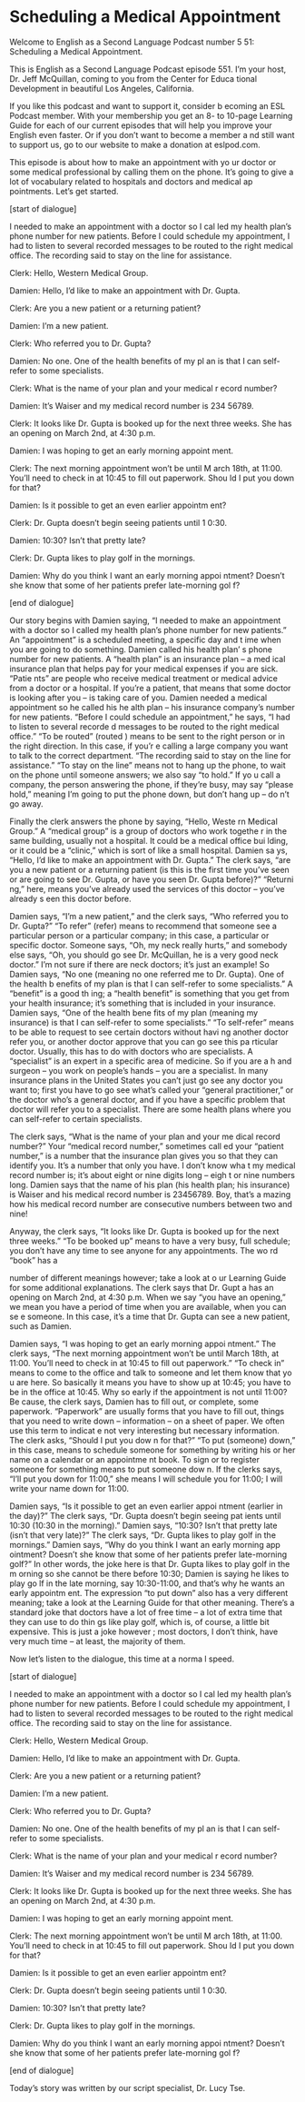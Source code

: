 # Scheduling a Medical Appointment

Welcome to English as a Second Language Podcast number 5 51: Scheduling a Medical Appointment.

This is English as a Second Language Podcast episode 551.  I’m your host, Dr. Jeff McQuillan, coming to you from the Center for Educa tional Development in beautiful Los Angeles, California.

If you like this podcast and want to support it, consider b ecoming an ESL Podcast member.  With your membership you get an 8- to 10-page Learning Guide for each of our current episodes that will help you improve your English even faster.  Or if you don’t want to become a member a nd still want to support us, go to our website to make a donation at eslpod.com.

This episode is about how to make an appointment with yo ur doctor or some medical professional by calling them on the phone.  It’s going to give a lot of vocabulary related to hospitals and doctors and medical ap pointments.  Let’s get started.

[start of dialogue]

I needed to make an appointment with a doctor so I cal led my health plan’s phone number for new patients.  Before I could schedule  my appointment, I had to listen to several recorded messages to be routed to the right medical office. The recording said to stay on the line for assistance.

Clerk:  Hello, Western Medical Group.

Damien:  Hello, I’d like to make an appointment with Dr. Gupta.

Clerk:  Are you a new patient or a returning patient?

Damien:  I’m a new patient.

Clerk:  Who referred you to Dr. Gupta?

Damien:  No one.  One of the health benefits of my pl an is that I can self-refer to some specialists.

Clerk:  What is the name of your plan and your medical r ecord number?

 Damien:  It’s Waiser and my medical record number is 234 56789.

Clerk:  It looks like Dr. Gupta is booked up for the next three weeks.  She has an opening on March 2nd, at 4:30 p.m.

Damien:  I was hoping to get an early morning appoint ment.

Clerk:  The next morning appointment won’t be until M arch 18th, at 11:00.  You’ll need to check in at 10:45 to fill out paperwork.  Shou ld I put you down for that?

Damien:  Is it possible to get an even earlier appointm ent?

Clerk:  Dr. Gupta doesn’t begin seeing patients until 1 0:30.

Damien:  10:30?  Isn’t that pretty late?

Clerk:  Dr. Gupta likes to play golf in the mornings.

Damien:  Why do you think I want an early morning appoi ntment?  Doesn’t she know that some of her patients prefer late-morning gol f?

[end of dialogue]

Our story begins with Damien saying, “I needed to make  an appointment with a doctor so I called my health plan’s phone number for new  patients.”  An “appointment” is a scheduled meeting, a specific day and t ime when you are going to do something.  Damien called his health plan’ s phone number for new patients.  A “health plan” is an insurance plan – a med ical insurance plan that helps pay for your medical expenses if you are sick.  “Patie nts” are people who receive medical treatment or medical advice from a doctor or a hospital.  If you’re a patient, that means that some doctor is looking after you – is taking care of you. Damien needed a medical appointment so he called his he alth plan – his insurance company’s number for new patients.  “Before I  could schedule an appointment,” he says, “I had to listen to several recorde d messages to be routed to the right medical office.”  “To be routed” (routed ) means to be sent to the right person or in the right direction.  In this case, if you’r e calling a large company you want to talk to the correct department.  “The recording  said to stay on the line for assistance.”  “To stay on the line” means not to hang up the phone, to wait on the phone until someone answers; we also say “to hold.”  If yo u call a company, the person answering the phone, if they’re busy, may say “please  hold,” meaning I’m going to put the phone down, but don’t hang up – do n’t go away.

 Finally the clerk answers the phone by saying, “Hello, Weste rn Medical Group.” A “medical group” is a group of doctors who work togethe r in the same building, usually not a hospital.  It could be a medical office bui lding, or it could be a “clinic,” which is sort of like a small hospital.  Damien sa ys, “Hello, I’d like to make an appointment with Dr. Gupta.”  The clerk says, “are you a new patient or a returning patient (is this is the first time you’ve seen  or are going to see Dr. Gupta, or have you seen Dr. Gupta before)?”  “Returni ng,” here, means you’ve already used the services of this doctor – you’ve already s een this doctor before.

Damien says, “I’m a new patient,” and the clerk says, “Who referred you to Dr. Gupta?”  “To refer” (refer) means to recommend that someone see a particular person or a particular company; in this case, a particular or specific doctor. Someone says, “Oh, my neck really hurts,” and somebody else says,  “Oh, you should go see Dr. McQuillan, he is a very good neck doctor.”   I’m not sure if there are neck doctors; it’s just an example!  So Damien says, “No  one (meaning no one referred me to Dr. Gupta).  One of the health b enefits of my plan is that I can self-refer to some specialists.”  A “benefit” is a good th ing; a “health benefit” is something that you get from your health insurance; it’s something that is included in your insurance.  Damien says, “One of the health bene fits of my plan (meaning my insurance) is that I can self-refer to some specialists.”  “To self-refer” means to be able to request to see certain doctors without havi ng another doctor refer you, or another doctor approve that you can go see this pa rticular doctor. Usually, this has to do with doctors who are specialists.  A  “specialist” is an expert in a specific area of medicine.  So if you are a h and surgeon – you work on people’s hands – you are a specialist.  In many insurance  plans in the United States you can’t just go see any doctor you want to; first  you have to go see what’s called your “general practitioner,” or the doctor  who’s a general doctor, and if you have a specific problem that doctor will refer  you to a specialist.  There are some health plans where you can self-refer to certain  specialists.

The clerk says, “What is the name of your plan and your me dical record number?”  Your “medical record number,” sometimes call ed your “patient number,” is a number that the insurance plan gives you so that they can identify you.  It’s a number that only you have.  I don’t know wha t my medical record number is; it’s about eight or nine digits long – eigh t or nine numbers long. Damien says that the name of his plan (his health plan; his insurance) is Waiser and his medical record number is 23456789.  Boy, that’s a mazing how his medical record number are consecutive numbers between two  and nine!

Anyway, the clerk says, “It looks like Dr. Gupta is booked up for the next three weeks.”  “To be booked up” means to have a very busy, full  schedule; you don’t have any time to see anyone for any appointments.  The wo rd “book” has a

 number of different meanings however; take a look at o ur Learning Guide for some additional explanations.  The clerk says that Dr. Gupt a has an opening on March 2nd, at 4:30 p.m.  When we say “you have an opening,” we mean you have a period of time when you are available, when you can se e someone.  In this case, it’s a time that Dr. Gupta can see a new patient, such as Damien.

Damien says, “I was hoping to get an early morning appoi ntment.”  The clerk says, “The next morning appointment won’t be until March  18th, at 11:00.  You’ll need to check in at 10:45 to fill out paperwork.”  “To  check in” means to come to the office and talk to someone and let them know that yo u are here.  So basically it means you have to show up at 10:45; you have to be in the office at 10:45. Why so early if the appointment is not until 11:00?  Be cause, the clerk says, Damien has to fill out, or complete, some paperwork.  “Paperwork” are usually forms that you have to fill out, things that you need to write down – information – on a sheet of paper.  We often use this term to indicat e not very interesting but necessary information.  The clerk asks, “Should I put you dow n for that?”  “To put (someone) down,” in this case, means to schedule someone for something by writing his or her name on a calendar or an appointme nt book.  To sign or to register someone for something means to put someone dow n.  If the clerks says, “I’ll put you down for 11:00,” she means I will schedule  you for 11:00; I will write your name down for 11:00.

Damien says, “Is it possible to get an even earlier appoi ntment (earlier in the day)?”  The clerk says, “Dr. Gupta doesn’t begin seeing pat ients until 10:30 (10:30 in the morning).”  Damien says, “10:30?  Isn’t that pretty late (isn’t that very late)?”  The clerk says, “Dr. Gupta likes to play golf in the mornings.” Damien says, “Why do you think I want an early morning app ointment?  Doesn’t she know that some of her patients prefer late-morning golf?”  In other words, the joke here is that Dr. Gupta likes to play golf in the m orning so she cannot be there before 10:30; Damien is saying he likes to play go lf in the late morning, say 10:30-11:00, and that’s why he wants an early appointm ent.  The expression “to put down” also has a very different meaning; take a look at the Learning Guide for that other meaning.  There’s a standard joke that doctors have a lot of free time – a lot of extra time that they can use to do thin gs like play golf, which is, of course, a little bit expensive.  This is just a joke however ; most doctors, I don’t think, have very much time – at least, the majority of them.

Now let’s listen to the dialogue, this time at a norma l speed.

[start of dialogue]

 I needed to make an appointment with a doctor so I cal led my health plan’s phone number for new patients.  Before I could schedule  my appointment, I had to listen to several recorded messages to be routed to the right medical office. The recording said to stay on the line for assistance.

Clerk:  Hello, Western Medical Group.

Damien:  Hello, I’d like to make an appointment with Dr. Gupta.

Clerk:  Are you a new patient or a returning patient?

Damien:  I’m a new patient.

Clerk:  Who referred you to Dr. Gupta?

Damien:  No one.  One of the health benefits of my pl an is that I can self-refer to some specialists.

Clerk:  What is the name of your plan and your medical r ecord number?

Damien:  It’s Waiser and my medical record number is 234 56789.

Clerk:  It looks like Dr. Gupta is booked up for the next three weeks.  She has an opening on March 2nd, at 4:30 p.m.

Damien:  I was hoping to get an early morning appoint ment.

Clerk:  The next morning appointment won’t be until M arch 18th, at 11:00.  You’ll need to check in at 10:45 to fill out paperwork.  Shou ld I put you down for that?

Damien:  Is it possible to get an even earlier appointm ent?

Clerk:  Dr. Gupta doesn’t begin seeing patients until 1 0:30.

Damien:  10:30?  Isn’t that pretty late?

Clerk:  Dr. Gupta likes to play golf in the mornings.

Damien:  Why do you think I want an early morning appoi ntment?  Doesn’t she know that some of her patients prefer late-morning gol f?

[end of dialogue]

 Today’s story was written by our script specialist, Dr. Lucy Tse.





